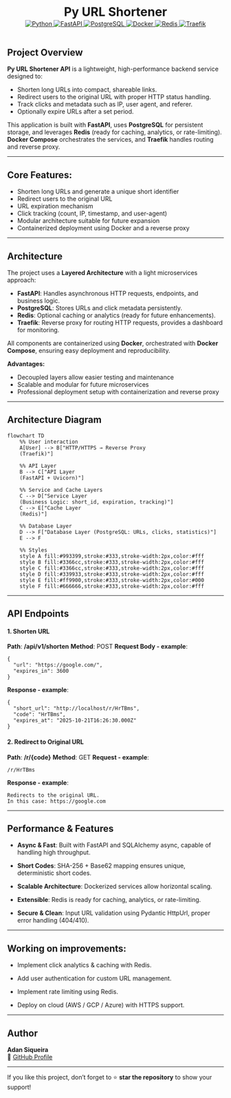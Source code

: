 <div style="text-align: center;">
    <h1 style="margin-bottom: 0.05em;">Py URL Shortener</h1><a href="https://www.python.org/" target="_blank">
        <img src="https://img.shields.io/badge/Python-3.11-blue?logo=python&logoColor=white" alt="Python">
    </a>
    <a href="https://fastapi.tiangolo.com/" target="_blank">
        <img src="https://img.shields.io/badge/FastAPI-0.105-green?logo=fastapi&logoColor=white" alt="FastAPI">
    </a>
    <a href="https://www.postgresql.org/" target="_blank">
        <img src="https://img.shields.io/badge/PostgreSQL-16-blue?logo=postgresql&logoColor=white" alt="PostgreSQL">
    </a>
    <a href="https://www.docker.com/" target="_blank">
        <img src="https://img.shields.io/badge/Docker-24-blue?logo=docker&logoColor=white" alt="Docker">
    </a>
    <a href="https://redis.io/" target="_blank">
        <img src="https://img.shields.io/badge/Redis-7-orange?logo=redis&logoColor=white" alt="Redis">
    </a>
    <a href="https://traefik.io/" target="_blank">
        <img src="https://img.shields.io/badge/Traefik-v3.1-blue?logo=traefik&logoColor=white" alt="Traefik">
    </a>
</div>
<br>

## Project Overview

**Py URL Shortener API** is a lightweight, high-performance backend service designed to:

- Shorten long URLs into compact, shareable links.
- Redirect users to the original URL with proper HTTP status handling.
- Track clicks and metadata such as IP, user agent, and referer.
- Optionally expire URLs after a set period.

This application is built with **FastAPI**, uses **PostgreSQL** for persistent storage, and leverages **Redis** (ready for caching, analytics, or rate-limiting). **Docker Compose** orchestrates the services, and **Traefik** handles routing and reverse proxy.

---

## Core Features:
- Shorten long URLs and generate a unique short identifier
- Redirect users to the original URL
- URL expiration mechanism
- Click tracking (count, IP, timestamp, and user-agent)
- Modular architecture suitable for future expansion
- Containerized deployment using Docker and a reverse proxy

---

## Architecture

The project uses a **Layered Architecture** with a light microservices approach:

- **FastAPI**: Handles asynchronous HTTP requests, endpoints, and business logic.
- **PostgreSQL**: Stores URLs and click metadata persistently.
- **Redis**: Optional caching or analytics (ready for future enhancements).
- **Traefik**: Reverse proxy for routing HTTP requests, provides a dashboard for monitoring.

All components are containerized using **Docker**, orchestrated with **Docker Compose**, ensuring easy deployment and reproducibility.


**Advantages:**
- Decoupled layers allow easier testing and maintenance
- Scalable and modular for future microservices
- Professional deployment setup with containerization and reverse proxy

---

## Architecture Diagram
```mermaid
flowchart TD
    %% User interaction
    A[User] --> B["HTTP/HTTPS → Reverse Proxy 
    (Traefik)"]
    
    %% API Layer
    B --> C["API Layer 
    (FastAPI + Uvicorn)"]
    
    %% Service and Cache Layers
    C --> D["Service Layer 
    (Business Logic: short_id, expiration, tracking)"]
    C --> E["Cache Layer 
    (Redis)"]
    
    %% Database Layer
    D --> F["Database Layer (PostgreSQL: URLs, clicks, statistics)"]
    E --> F
    
    %% Styles
    style A fill:#993399,stroke:#333,stroke-width:2px,color:#fff
    style B fill:#3366cc,stroke:#333,stroke-width:2px,color:#fff
    style C fill:#3366cc,stroke:#333,stroke-width:2px,color:#fff
    style D fill:#339933,stroke:#333,stroke-width:2px,color:#fff
    style E fill:#ff9900,stroke:#333,stroke-width:2px,color:#000
    style F fill:#666666,stroke:#333,stroke-width:2px,color:#fff

```
---

## API Endpoints
#### 1. Shorten URL

**Path**: **/api/v1/shorten**
**Method**: POST
**Request Body - example**:
```
{
  "url": "https://google.com/",
  "expires_in": 3600
}
```
**Response - example**:
```
{
  "short_url": "http://localhost/r/HrTBms",
  "code": "HrTBms",
  "expires_at": "2025-10-21T16:26:30.000Z"
}
```

#### 2. Redirect to Original URL

**Path**: **/r/{code}**
**Method**: GET
**Request - example**:
```
/r/HrTBms
```
**Response - example**:
```
Redirects to the original URL.
In this case: https://google.com
```
---

## Performance & Features

- **Async & Fast**: Built with FastAPI and SQLAlchemy async, capable of handling high throughput.

- **Short Codes**: SHA-256 + Base62 mapping ensures unique, deterministic short codes.

- **Scalable Architecture**: Dockerized services allow horizontal scaling.

- **Extensible**: Redis is ready for caching, analytics, or rate-limiting.

- **Secure & Clean**: Input URL validation using Pydantic HttpUrl, proper error handling (404/410).

---

##  Working on improvements:

- Implement click analytics & caching with Redis.

- Add user authentication for custom URL management.

- Implement rate limiting using Redis.

- Deploy on cloud (AWS / GCP / Azure) with HTTPS support.

---

##  Author

**Adan Siqueira**  
🔗 [GitHub Profile](https://github.com/AdanSiqueira)

---

If you like this project, don’t forget to ⭐ **star the repository** to show your support!